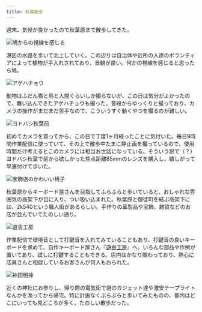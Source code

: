 ```yaml
---
title: 秋葉散歩
---
```

週末、気候が良かったので秋葉原まで散歩してきた。

![](https://lh4.googleusercontent.com/ac18TlqQEE4C8bx3eLY6kk9svvUPcEwu325h87HYVTF8a1SosJV5TF4ks77Lp1EVGvQ0K5PlbE9B2sVajcFzwKNTTYJ4m844TwII7y_y7YCWHcp8uIMzGlIi3NfuQMxtbi7H7zlcC_l1dndPZ1iF5W-yYtXagHG4Tg9SrlpVEHr0-dLZfh-NBtXx73Lm3Q "鳩からの視線を感じる")

港区の水路を歩いて北上していく。この辺りは自治体や近所の人達のボランティアによって植物が手入れされており、景観が良い。何かの視線を感じると思ったら鳩。

![](https://lh6.googleusercontent.com/yPQCPcatZvb-5ZSAiqu3evGqYGKvAHi1UOCfBK9Ef4qJCJIReZgXl4uSGIkXUUoQJ1W-Te9peSRuRbHJUNEz-dFx2PbnWS2Lg11bnlAkFuitegb6LzeODhYIGoVUjp2sH2mV4qAZ8isoslHDRNwe4xElVBwQ0hGy3otBbAD_adY5MoTFvwHHJuFkQYfPOQ "アゲハチョウ")

動物はふだん猫と鳥と人間ぐらいしか撮らないが、この日は気分がよかったので、舞い込んできたアゲハチョウも撮った。普段からゆっくりと撮っており、カメラの操作がまだまだ苦手なので、こういうすぐ動くやつを撮るのが難しい。

![](https://lh5.googleusercontent.com/7Ar1EmopOBI9fN5EY9JmMRaXJzGqG4MmMe5EHkllk36DBabZjRQM-cahmfjmn4RIvGiHZ3UtBpz7oKe7Ic7UdGbNeW9AbIj-n0olOVd8KtESGygGFby24_dTmkT-YL2Mj1LmlqwAhlXg9KrYPzLb9lkXVCIErp8UStQUJtChhjfbOy7rYvjnrbS6cq3bFw "ヨドバシ秋葉前")

初めてカメラを買ってから、この日で丁度1ヶ月経ったことに気付いた。毎日9時間作業配信に使っていて、その上で散歩中たまに静止画を撮っているので、使用時間だけ考えるとこのカメラには相当お世話になっている。そういう訳で（？）ヨドバシ秋葉で前から欲しかった焦点距離85mmのレンズを購入し、嬉しがって早速付けて歩いた。

![](https://lh4.googleusercontent.com/kRPvQltSLaWw_WnaCupbbe2ptr6bNjlbPXeWugs3DwLI9qu8NHMJ6Ev3PjToxJOCDboLRiNRa_rYuG9ZBFkPdMtNjTRKWiGyQLhVsGhCf-u-OG0z7BcMZlisahrHtI9UFxUFgjFDdfMqVfXC2zLkTa4IqIw2rgNyOOl36V4_m-kxof8frUvNbXMjzZoUDw "宝飾店のかわいい椅子")

秋葉原からキーボード屋さんを目指してふらふらと歩いていると、おしゃれな雰囲気の高架下が目に入り、つい吸い込まれた。秋葉原と御徒町を結ぶ高架下には、2k540という職人街があるらしい。手作りの革製品や宝飾、雑貨などのお店が並んでいてたのしい通り。

![](https://lh3.googleusercontent.com/NtUjicgee6_ceaykVHWiCBU0qALHemUPmtRp1RQ1pqSeUukwAWmeTihgI0NWv5ejRStTe8tBlzHCNmV73vfywFpESGk2nSOVX1AFtM4w-uDKXKufTNpFlKm7FoL1J8WJ3hP__m0kls2hl-0rP476ySEnUdXS07OyO_vz5Feh8LxKjvyITobCK5coix5PAQ "遊舎工房")

作業配信で環境音として打鍵音を入れてみていることもあり、打鍵音の良いキーボードを求めて、自作キーボード屋さん『[遊舎工房](https://yushakobo.jp/)』へ。いろんな部品や作例が置いてあり、試しに打鍵することもできる。店内はかなり賑わっており、熱心に店員さんと相談しているお客さんが何人もおられた。

![](https://lh6.googleusercontent.com/rRaiWXM_rHg-SyaPPjW1VqbUMDzjq1dPBe9d4hJ_ebif3IjNA4OUjhsOfs_I6L60250Slt6rgrGMMuyOWJqpg2spjZAVxX97Bl-HItzJAddIhyY_pgT5UE9BrIrAWFC9eHl1CfUlm7klTrJuadZTbcPr8VtiEGnrTb6Yz2ZVOsM0crYr_wLDynsj-r9SsA "神田明神")

近くの神社にお参りし、帰り際の電気街で謎のガジェット達や激安テープライトなんかを漁ってから帰宅。特に計画なくぶらぶらと歩いてみたものの、都内はどこにいっても見どころが多く、たのしい散歩だった。
